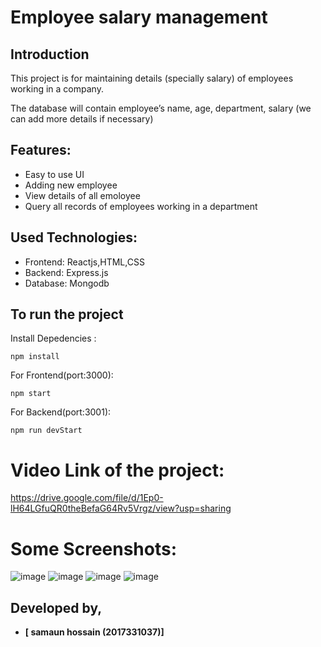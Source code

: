 # Employee salary management

## Introduction
This project is for maintaining details (specially salary) of employees working in a company.

The database will contain employee’s name, age, department, salary (we can add more details if necessary)


## Features:
<ul>
    <li> Easy to use UI </li>
<li>Adding new employee </li>
<li>View details of all emoloyee</li>
<li>Query all records of employees working in a department</li>
</ul>

## Used Technologies:
<ul>
<li>Frontend: Reactjs,HTML,CSS</li>
<li>Backend: Express.js</li>
<li>Database: Mongodb</li>
</ul>

## To run the project

Install Depedencies :
```
npm install
```
For Frontend(port:3000):
```
npm start
```
For Backend(port:3001):
```
npm run devStart
```


# Video Link of the project:
https://drive.google.com/file/d/1Ep0-lH64LGfuQR0theBefaG64Rv5Vrgz/view?usp=sharing


# Some Screenshots:
![image](https://user-images.githubusercontent.com/76416089/145951273-204689be-e360-45b3-b1c7-a8dc99f29790.png)
![image](https://user-images.githubusercontent.com/76416089/145951459-6fb197d9-c878-4259-978b-5903e6776036.png)
![image](https://user-images.githubusercontent.com/76416089/145951496-4246065e-3959-48a2-b273-a869b7174b2c.png)
![image](https://user-images.githubusercontent.com/76416089/145951531-e4556934-f444-4fee-830f-6168e77f6db7.png)




## Developed by,
- <b>[ samaun hossain (2017331037)]</b>
